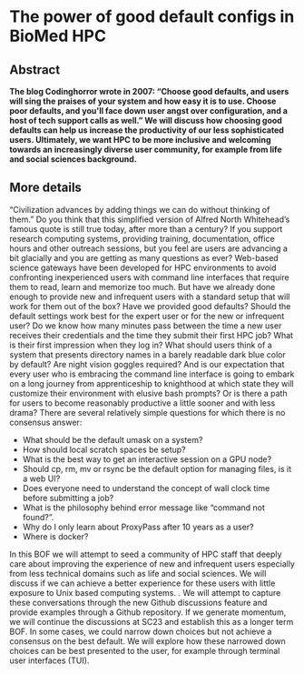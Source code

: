 # The power of good default configs in BioMed HPC 

## Abstract

**The blog Codinghorror wrote in 2007: “Choose good defaults, and users will sing the praises of your system and how easy it is to use. Choose poor defaults, and you'll face down user angst over configuration, and a host of tech support calls as well.” 
We will discuss how choosing good defaults can help us increase the productivity of our less sophisticated users. Ultimately, we want HPC to be more inclusive and welcoming towards an increasingly diverse user community, for example from life and social sciences background.**

## More details 

“Civilization advances by adding things we can do without thinking of them.” Do you think that this simplified version of Alfred North Whitehead’s famous quote is still true today, after more than a century? If you support research computing systems, providing training, documentation, office hours and other outreach sessions, but you feel are users are advancing a bit glacially and you are getting as many questions as ever? Web-based science gateways have been developed for HPC environments to avoid confronting inexperienced users with command line interfaces that require them to read, learn and memorize too much. 
But have we already done enough to provide new and infrequent users with a standard setup that will work for them out of the box? Have we provided good defaults? Should the default settings work best for the expert user or for the new or infrequent user? Do we know how many minutes pass between the time a new user receives their credentials and the time they submit their first HPC job? What is their first impression when they log in? What should users think of a system that presents directory names in a barely readable dark blue color by default? Are night vision goggles required? And is our expectation that every user who is embracing the command line interface is going to embark on a long journey from apprenticeship to knighthood at which state they will customize their environment with elusive bash prompts? Or is there a path for users to become reasonably productive a little sooner and with less drama?  There are several relatively simple questions for which there is no consensus answer: 

- What should be the default umask on a system?
- How should local scratch spaces be setup? 
- What is the best way to get an interactive session on a GPU node? 
- Should cp, rm, mv or rsync be the default option for managing files, is it a web UI? 
- Does everyone need to understand the concept of wall clock time before submitting a job? 
- What is the philosophy behind error message like “command not found?”. 
- Why do I only learn about ProxyPass after 10 years as a user?
- Where is docker?

In this BOF we will attempt to seed a community of HPC staff that deeply care about improving the experience of new and infrequent users especially from less technical domains such as life and social sciences. We will discuss if we can achieve a better experience for these users with little exposure to Unix based computing systems. . We will attempt to capture these conversations through the new Github discussions feature and provide examples through a Github repository. If we generate momentum, we will continue the discussions at SC23 and establish this as a longer term BOF.
In some cases, we could narrow down choices but not achieve a consensus on the best default.  We will explore how these narrowed down choices can be best presented to the user, for example through terminal user interfaces (TUI). 
